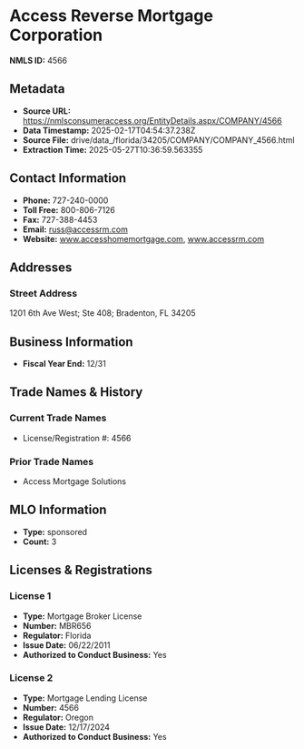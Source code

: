 # Access Reverse Mortgage Corporation

**NMLS ID:** 4566

## Metadata
- **Source URL:** https://nmlsconsumeraccess.org/EntityDetails.aspx/COMPANY/4566
- **Data Timestamp:** 2025-02-17T04:54:37.238Z
- **Source File:** drive/data_/florida/34205/COMPANY/COMPANY_4566.html
- **Extraction Time:** 2025-05-27T10:36:59.563355

## Contact Information
- **Phone:** 727-240-0000
- **Toll Free:** 800-806-7126
- **Fax:** 727-388-4453
- **Email:** russ@accessrm.com
- **Website:** www.accesshomemortgage.com, www.accessrm.com

## Addresses
### Street Address
1201 6th Ave West; Ste 408; Bradenton, FL 34205

## Business Information
- **Fiscal Year End:** 12/31

## Trade Names & History
### Current Trade Names
- License/Registration #: 4566

### Prior Trade Names
- Access Mortgage Solutions

## MLO Information
- **Type:** sponsored
- **Count:** 3

## Licenses & Registrations

### License 1
- **Type:** Mortgage Broker License
- **Number:** MBR656
- **Regulator:** Florida
- **Issue Date:** 06/22/2011
- **Authorized to Conduct Business:** Yes

### License 2
- **Type:** Mortgage Lending License
- **Number:** 4566
- **Regulator:** Oregon
- **Issue Date:** 12/17/2024
- **Authorized to Conduct Business:** Yes
